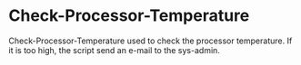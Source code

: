 # Check-Processor-Temperature
Check-Processor-Temperature used to check the processor temperature. If it is too high, the script send an e-mail to the sys-admin.
